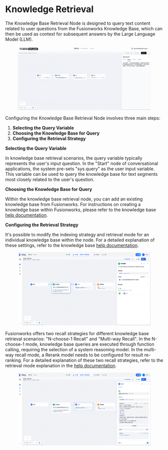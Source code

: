 # Knowledge Retrieval

The Knowledge Base Retrieval Node is designed to query text content related to user questions from the Fusionworks Knowledge Base, which can then be used as context for subsequent answers by the Large Language Model (LLM).

<figure><img src="/en/.gitbook/assets/guides/agent/node/knowledge/image (193).png" alt=""><figcaption></figcaption></figure>

Configuring the Knowledge Base Retrieval Node involves three main steps:

1. **Selecting the Query Variable**
2. **Choosing the Knowledge Base for Query**
3. **Configuring the Retrieval Strategy**

**Selecting the Query Variable**

In knowledge base retrieval scenarios, the query variable typically represents the user's input question. In the "Start" node of conversational applications, the system pre-sets "sys.query" as the user input variable. This variable can be used to query the knowledge base for text segments most closely related to the user's question.

**Choosing the Knowledge Base for Query**

Within the knowledge base retrieval node, you can add an existing knowledge base from Fusionworks. For instructions on creating a knowledge base within Fusionworks, please refer to the knowledge base [help documentation](https://docs.fusionworks.ai/features/datasets).

**Configuring the Retrieval Strategy**

It's possible to modify the indexing strategy and retrieval mode for an individual knowledge base within the node. For a detailed explanation of these settings, refer to the knowledge base [help documentation](https://docs.fusionworks.ai/features/retrieval-augment/hybrid-search).

<figure><img src="/en/.gitbook/assets/guides/agent/node/knowledge/image (2) (1) (1) (1) (1) (1) (1) (1).png" alt=""><figcaption></figcaption></figure>

Fusionworks offers two recall strategies for different knowledge base retrieval scenarios: "N-choose-1 Recall" and "Multi-way Recall". In the N-choose-1 mode, knowledge base queries are executed through function calling, requiring the selection of a system reasoning model. In the multi-way recall mode, a Rerank model needs to be configured for result re-ranking. For a detailed explanation of these two recall strategies, refer to the retrieval mode explanation in the [help documentation](https://docs.fusionworks.ai/features/retrieval-augment/retrieval).

<figure><img src="/en/.gitbook/assets/guides/agent/node/knowledge/image (3) (1) (1) (1) (1) (1) (1) (1).png" alt=""><figcaption></figcaption></figure>
